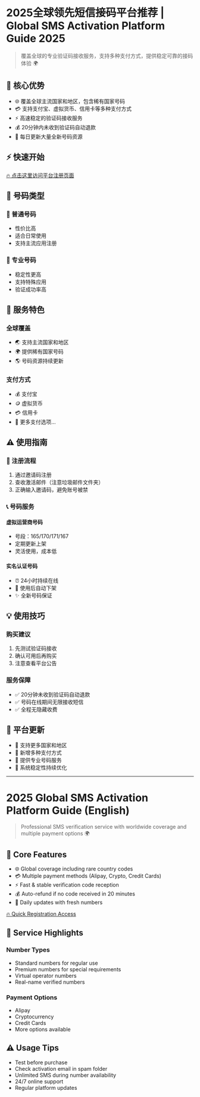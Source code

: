 # 2025全球领先短信接码平台推荐 | Global SMS Activation Platform Guide 2025

> 覆盖全球的专业验证码接收服务，支持多种支付方式，提供稳定可靠的接码体验 🌍

## 🌟 核心优势

- 🌐 覆盖全球主流国家和地区，包含稀有国家号码
- 💳 支持支付宝、虚拟货币、信用卡等多种支付方式
- ⚡️ 高速稳定的验证码接收服务
- 💰 20分钟内未收到验证码自动退款
- 🔄 每日更新大量全新号码资源

## ⚡️ 快速开始

[🔥 点击这里访问平台注册页面](https://sms-activate.org/?ref=3245417)

## 📱 号码类型

### 🎯 普通号码
- 性价比高
- 适合日常使用
- 支持主流应用注册

### 💎 专业号码
- 稳定性更高
- 支持特殊应用
- 验证成功率高

## 💫 服务特色

### 全球覆盖
- 🌏 支持主流国家和地区
- 🌍 提供稀有国家号码
- 🌎 号码资源持续更新

### 支付方式
- 💰 支付宝
- 🪙 虚拟货币
- 💳 信用卡
- 🏦 更多支付选项...

## ⚠️ 使用指南

### 📝 注册流程
1. 通过邀请码注册
2. 查收激活邮件（注意垃圾邮件文件夹）
3. 正确输入邀请码，避免账号被禁

### 📞 号码服务
#### 虚拟运营商号码
- 号段：165/170/171/167
- 定期更新上架
- 灵活使用，成本低

#### 实名认证号码
- ⏰ 24小时持续在线
- 🔄 使用后自动下架
- ✨ 全新号码保证

## 💡 使用技巧

### 购买建议
1. 先测试验证码接收
2. 确认可用后再购买
3. 注意查看平台公告

### 服务保障
- ✅ 20分钟未收到验证码自动退款
- ✅ 号码在线期间无限接收短信
- ✅ 全程无隐藏收费

## 🔔 平台更新

- 📢 支持更多国家和地区
- 📢 新增多种支付方式
- 📢 提供专业号码服务
- 📢 系统稳定性持续优化

---

# 2025 Global SMS Activation Platform Guide (English)

> Professional SMS verification service with worldwide coverage and multiple payment options 🌍

## 🌟 Core Features

- 🌐 Global coverage including rare country codes
- 💳 Multiple payment methods (Alipay, Crypto, Credit Cards)
- ⚡️ Fast & stable verification code reception
- 💰 Auto-refund if no code received in 20 minutes
- 🔄 Daily updates with fresh numbers

[🔥 Quick Registration Access](https://sms-activate.org/?ref=3245417)

## 📱 Service Highlights

### Number Types
- Standard numbers for regular use
- Premium numbers for special requirements
- Virtual operator numbers
- Real-name verified numbers

### Payment Options
- Alipay
- Cryptocurrency
- Credit Cards
- More options available

## ⚠️ Usage Tips

- Test before purchase
- Check activation email in spam folder
- Unlimited SMS during number availability
- 24/7 online support
- Regular platform updates